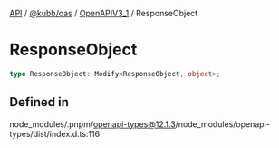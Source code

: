 [API](../../../../../packages.md) / [@kubb/oas](../../../index.md) / [OpenAPIV3\_1](../index.md) / ResponseObject

# ResponseObject

```ts
type ResponseObject: Modify<ResponseObject, object>;
```

## Defined in

node\_modules/.pnpm/openapi-types@12.1.3/node\_modules/openapi-types/dist/index.d.ts:116
